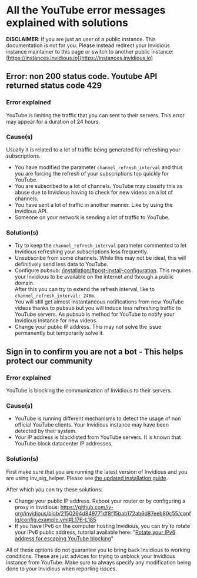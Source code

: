 # All the YouTube error messages explained with solutions

**DISCLAIMER**: If you are just an user of a public instance. This documentation is not for you. Please instead redirect your Invidious instance maintainer to this page or switch to another public instance: [https://instances.invidious.io](https://instances.invidious.io)

## Error: non 200 status code. Youtube API returned status code 429

### Error explained

YouTube is limiting the traffic that you can sent to their servers. This error may appear for a duration of 24 hours.

### Cause(s)

Usually it is related to a lot of traffic being generated for refreshing your subscriptions.

- You have modified the parameter `channel_refresh_interval` and thus you are forcing the refresh of your subscriptions too quickly for YouTube.
- You are subscribed to a lot of channels. YouTube may classify this as abuse due to Invidious having to check for new videos on a lot of channels.
- You have sent a lot of traffic in another manner. Like by using the Invidious API.
- Someone on your network is sending a lot of traffic to YouTube.

### Solution(s)

- Try to keep the `channel_refresh_interval` parameter commented to let Invidious refreshing your subscriptions less frequently.
- Unsubscribe from some channels. While this may not be ideal, this will definitively send less data to YouTube.
- Configure pubsub: [/installation/#post-install-configuration](/installation/#post-install-configuration). This requires your Invidious to be available on the internet and through a public domain.  
   After this you can try to extend the refresh interval, like to `channel_refresh_interval: 240m`.  
   You will still get almost instantaneous notifications from new YouTube videos thanks to pubsub but you will induce less refreshing traffic to YouTube servers. As pubsub is method for YouTube to notify your Invidious instance for new videos.
- Change your public IP address. This may not solve the issue permanently but temporarily solve it.

## Sign in to confirm you are not a bot - This helps protect our community

### Error explained

YouTube is blocking the communication of Invidious to their servers.

### Cause(s)

- YouTube is running different mechanisms to detect the usage of non official YouTube clients. Your Invidious instance may have been detected by their system.
- Your IP address is blacklisted from YouTube servers. It is known that YouTube block datacenter IP addresses.

### Solution(s)

First make sure that you are running the latest version of Invidious and you are using inv_sig_helper. Please see [the updated installation guide](/installation/).

After which you can try these solutions:

- Change your public IP address. Reboot your router or by configuring a proxy in Invidious: https://github.com/iv-org/invidious/blob/2150264d849771df8f15bab172ab6d87eeb80c55/config/config.example.yml#L176-L185
- If you have IPv6 on the computer hosting Invidious, you can try to rotate your IPv6 public address, tutorial available here: "[Rotate your IPv6 address for escaping YouTube blocking](/ipv6-rotator/)"

All of these options do not guarantee you to bring back Invidious to working conditions. These are just advices for trying to unblock your Invidious instance from YouTube. Make sure to always specify any modification being done to your Invidious when reporting issues.